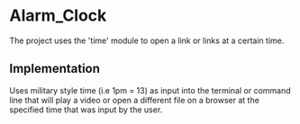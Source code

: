# Alarm_Clock

The project uses the 'time' module to open a link or links at a certain time.

## Implementation

Uses military style time (i.e 1pm = 13) as input into the terminal or command line that will play a video or open a different file on a browser at the specified time that was input by the user.